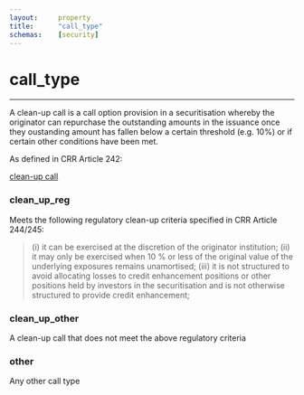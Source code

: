 ```yaml
---
layout:     property
title:      "call_type"
schemas:    [security]
---
```


# call_type

---

A clean-up call is a call option provision in a securitisation whereby the originator can repurchase the outstanding amounts in the issuance once they oustanding amount has fallen below a certain threshold (e.g. 10%) or if certain other conditions have been met.

As defined in CRR Article 242:

[clean-up call](https://eur-lex.europa.eu/legal-content/EN/TXT/?uri=CELEX%3A02013R0575-20240101#:~:text=%E2%80%98clean%2Dup%20call,pre%2Dspecified%20level%3B)


### clean_up_reg
Meets the following regulatory clean-up criteria specified in CRR Article 244/245:

> (i) it can be exercised at the discretion of the originator institution;
> (ii) it may only be exercised when 10 % or less of the original value of the underlying exposures remains unamortised;
> (iii) it is not structured to avoid allocating losses to credit enhancement positions or other positions held by investors in the securitisation and is not otherwise structured to provide credit enhancement;

### clean_up_other
A clean-up call that does not meet the above regulatory criteria

### other
Any other call type
